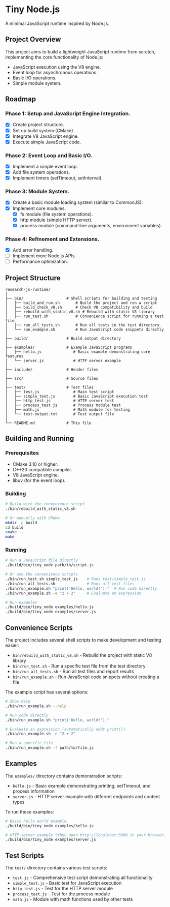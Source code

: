# Tiny Node.js

A minimal JavaScript runtime inspired by Node.js.

## Project Overview

This project aims to build a lightweight JavaScript runtime from scratch, implementing the core functionality of Node.js:

- JavaScript execution using the V8 engine.
- Event loop for asynchronous operations.
- Basic I/O operations.
- Simple module system.

## Roadmap

### Phase 1: Setup and JavaScript Engine Integration.
- [x] Create project structure.
- [x] Set up build system (CMake).
- [x] Integrate V8 JavaScript engine.
- [x] Execute simple JavaScript code.

### Phase 2: Event Loop and Basic I/O.
- [x] Implement a simple event loop.
- [x] Add file system operations.
- [x] Implement timers (setTimeout, setInterval).

### Phase 3: Module System.
- [x] Create a basic module loading system (similar to CommonJS).
- [x] Implement core modules.
  - [x] fs module (file system operations).
  - [x] http module (simple HTTP server).
  - [x] process module (command-line arguments, environment variables).

### Phase 4: Refinement and Extensions.
- [x] Add error handling.
- [ ] Implement more Node.js APIs.
- [ ] Performance optimization.

## Project Structure

```
research-js-runtime/
│
├── bin/                   # Shell scripts for building and testing
│   ├── build_and_run.sh       # Build the project and run a script
│   ├── build_check_v8.sh      # Check V8 compatibility and build
│   ├── rebuild_with_static_v8.sh # Rebuild with static V8 library
│   ├── run_test.sh            # Convenience script for running a test file
│   ├── run_all_tests.sh       # Run all tests in the test directory
│   └── run_example.sh         # Run JavaScript code snippets directly
│
├── build/                 # Build output directory
│
├── examples/              # Example JavaScript programs
│   ├── hello.js              # Basic example demonstrating core features
│   └── server.js             # HTTP server example
│
├── include/               # Header files
│
├── src/                   # Source files
│
├── test/                  # Test files
│   ├── test.js               # Main test script
│   ├── simple_test.js        # Basic JavaScript execution test
│   ├── http_test.js          # HTTP server test
│   ├── process_test.js       # Process module test
│   ├── math.js               # Math module for testing
│   └── test-output.txt       # Test output file
│
└── README.md              # This file
```

## Building and Running

### Prerequisites

- CMake 3.10 or higher.
- C++20 compatible compiler.
- V8 JavaScript engine.
- libuv (for the event loop).

### Building

```bash
# Build with the convenience script
./bin/rebuild_with_static_v8.sh

# Or manually with CMake
mkdir -p build
cd build
cmake ..
make
```

### Running

```bash
# Run a JavaScript file directly
./build/bin/tiny_node path/to/script.js

# Or use the convenience scripts
./bin/run_test.sh simple_test.js    # Runs test/simple_test.js
./bin/run_all_tests.sh              # Runs all test files
./bin/run_example.sh "print('Hello, world!');"  # Run code directly
./bin/run_example.sh -e "2 + 2"     # Evaluate an expression

# Run examples
./build/bin/tiny_node examples/hello.js
./build/bin/tiny_node examples/server.js
```

## Convenience Scripts

The project includes several shell scripts to make development and testing easier:

- `bin/rebuild_with_static_v8.sh` - Rebuild the project with static V8 library
- `bin/run_test.sh` - Run a specific test file from the test directory
- `bin/run_all_tests.sh` - Run all test files and report results
- `bin/run_example.sh` - Run JavaScript code snippets without creating a file

The example script has several options:
```bash
# Show help
./bin/run_example.sh --help

# Run code directly
./bin/run_example.sh "print('Hello, world!');"

# Evaluate an expression (automatically adds print())
./bin/run_example.sh -e "2 + 2"

# Run a specific file
./bin/run_example.sh -f path/to/file.js
```

## Examples

The `examples/` directory contains demonstration scripts:

- `hello.js` - Basic example demonstrating printing, setTimeout, and process information
- `server.js` - HTTP server example with different endpoints and content types

To run these examples:

```bash
# Basic hello world example
./build/bin/tiny_node examples/hello.js

# HTTP server example (then open http://localhost:3000 in your browser)
./build/bin/tiny_node examples/server.js
```

## Test Scripts

The `test/` directory contains various test scripts:

- `test.js` - Comprehensive test script demonstrating all functionality
- `simple_test.js` - Basic test for JavaScript execution
- `http_test.js` - Test for the HTTP server module
- `process_test.js` - Test for the process module
- `math.js` - Module with math functions used by other tests

